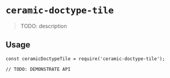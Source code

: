 # `ceramic-doctype-tile`

> TODO: description

## Usage

```
const ceramicDoctypeTile = require('ceramic-doctype-tile');

// TODO: DEMONSTRATE API
```
